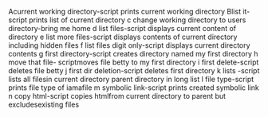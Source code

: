 Acurrent working directory-script prints current working directory
Blist it-script prints list of current directory
c change working directory to users directory-bring me home
d list files-script displays current content of directory
e list more files-script displays contents of current directory including hidden files
f list files digit only-script displays current directory contents
g first directory-script creates directory named my first directory
h move that file- scriptmoves file betty to my first directory
i first delete-script deletes file betty
j first dir deletion-script deletes first directory
k lists -script lists all filesin current directory parent directory in long list
l file type-script prints file type of iamafile
m symbolic link-script prints created symbolic link
n copy html-script copies htmlfrom current directory to parent but excludesexisting files

